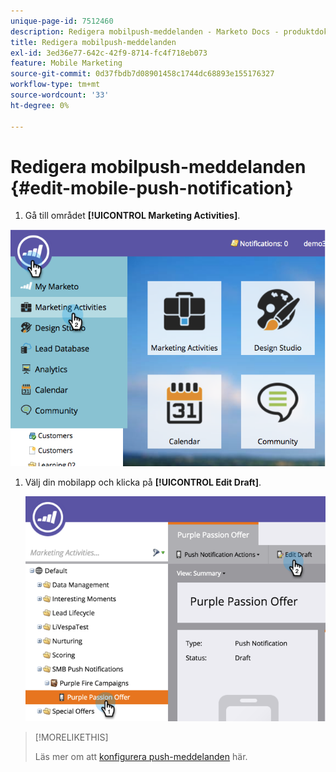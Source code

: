```yaml
---
unique-page-id: 7512460
description: Redigera mobilpush-meddelanden - Marketo Docs - produktdokumentation
title: Redigera mobilpush-meddelanden
exl-id: 3ed36e77-642c-42f9-8714-fc4f718eb073
feature: Mobile Marketing
source-git-commit: 0d37fbdb7d08901458c1744dc68893e155176327
workflow-type: tm+mt
source-wordcount: '33'
ht-degree: 0%

---
```


# Redigera mobilpush-meddelanden {#edit-mobile-push-notification}

1. Gå till området **[!UICONTROL Marketing Activities]**.

![](assets/image2015-4-22-18-3a44-3a42.png)

1. Välj din mobilapp och klicka på **[!UICONTROL Edit Draft]**.

   ![](assets/image2015-4-22-18-3a45-3a13.png)

>[!MORELIKETHIS]
>
>Läs mer om att [konfigurera push-meddelanden](/help/marketo/product-docs/mobile-marketing/push-notifications/configure-mobile-push-notification.md) här.

